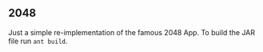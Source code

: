 ## 2048

Just a simple re-implementation of the famous 2048 App. To build the JAR file run ```ant build```.